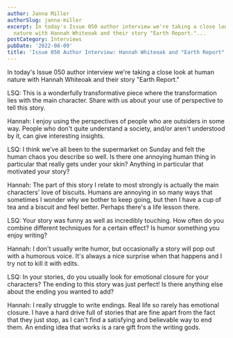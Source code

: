 ```yaml
---
author: Janna Miller
authorSlug: janna-miller
excerpt: In today's Issue 050 author interview we're taking a close look at human
  nature with Hannah Whiteoak and their story "Earth Report."...
postCategory: Interviews
pubDate: '2022-08-09'
title: 'Issue 050 Author Interview: Hannah Whiteoak and "Earth Report"'
---
```

In today's Issue 050 author interview we're taking a close look at human nature with Hannah Whiteoak and their story "Earth Report."

LSQ: This is a wonderfully transformative piece where the transformation lies with the main character. Share with us about your use of perspective to tell this story.

Hannah: I enjoy using the perspectives of people who are outsiders in some way. People who don't quite understand a society, and/or aren't understood by it, can give interesting insights.

LSQ: I think we’ve all been to the supermarket on Sunday and felt the human chaos you describe so well. Is there one annoying human thing in particular that really gets under your skin? Anything in particular that motivated your story?

Hannah: The part of this story I relate to most strongly is actually the main characters' love of biscuits. Humans are annoying in so many ways that sometimes I wonder why we bother to keep going, but then I have a cup of tea and a biscuit and feel better. Perhaps there's a life lesson there.

LSQ: Your story was funny as well as incredibly touching. How often do you combine different techniques for a certain effect? Is humor something you enjoy writing?

Hannah: I don't usually write humor, but occasionally a story will pop out with a humorous voice. It's always a nice surprise when that happens and I try not to kill it with edits.

LSQ: In your stories, do you usually look for emotional closure for your characters? The ending to this story was just perfect! Is there anything else about the ending you wanted to add?

Hannah: I really struggle to write endings. Real life so rarely has emotional closure. I have a hard drive full of stories that are fine apart from the fact that they just stop, as I can't find a satisfying and believable way to end them. An ending idea that works is a rare gift from the writing gods.